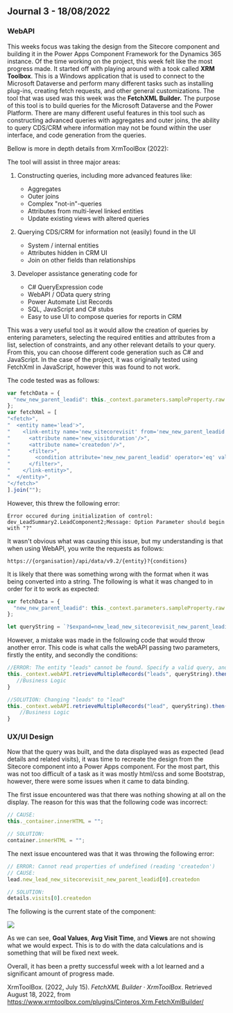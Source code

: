 ## Journal 3 - 18/08/2022

### WebAPI

This weeks focus was taking the design from the Sitecore component and building it in the Power Apps Component Framework for the Dynamics 365 instance. Of the time working on the project, this week felt like the most progress made. It started off with playing around with a took called **XRM Toolbox**. This is a Windows application that is used to connect to the Microsoft Dataverse and perform many different tasks such as installing plug-ins, creating fetch requests, and other general customizations. The tool that was used was this week was the **FetchXML Builder.** The purpose of this tool is to build queries for the Microsoft Dataverse and the Power Platform. There are many different useful features in this tool such as constructing advanced queries with aggregates and outer joins, the ability to query CDS/CRM where information may not be found within the user interface, and code generation from the queries.

Bellow is more in depth details from XrmToolBox (2022):

The tool will assist in three major areas:

1. Constructing queries, including more advanced features like:
   - Aggregates
   - Outer joins
   - Complex "not-in"-queries
   - Attributes from multi-level linked entities
   - Update existing views with altered queries

2. Querying CDS/CRM for information not (easily) found in the UI
   - System / internal entities
   - Attributes hidden in CRM UI
   - Join on other fields than relationships

3. Developer assistance generating code for
   - C# QueryExpression code
   - WebAPI / OData query string
   - Power Automate List Records
   - SQL, JavaScript and C# stubs
   - Easy to use UI to compose queries for reports in CRM

This was a very useful tool as it would allow the creation of queries by entering parameters, selecting the required entities and attributes from a list, selection of constraints, and any other relevant details to your query. From this, you can choose different code generation such as C# and JavaScript. In the case of the project, it was originally tested using FetchXml in JavaScript, however this was found to not work. 

The code tested was as follows:

```typescript
var fetchData = {
  "new_new_parent_leadid": this._context.parameters.sampleProperty.raw
};
var fetchXml = [
"<fetch>",
"  <entity name='lead'>",
"    <link-entity name='new_sitecorevisit' from='new_new_parent_leadid' to='leadid'>",
"      <attribute name='new_visitduration'/>",
"      <attribute name='createdon'/>",
"      <filter>",
"        <condition attribute='new_new_parent_leadid' operator='eq' value='", fetchData.new_new_parent_leadid/*9fa18ae0-4d0e-ea11-a813-000d3a1bbd52*/, "' uiname='Gerald Stephens' uitype='lead'/>",
"      </filter>",
"    </link-entity>",
"  </entity>",
"</fetch>"
].join("");
```

However, this threw the following error:

```apl
Error occured during initialization of control: dev_LeadSummary2.LeadComponent2;Message: Option Parameter should begin with "?"
```

It wasn't obvious what was causing this issue, but my understanding is that when using WebAPI, you write the requests as follows:

```apl
https://{organisation}/api/data/v9.2/{entity}?{conditions}
```

It is likely that there was something wrong with the format when it was being converted into a string. The following is what it was changed to in order for it to work as expected:

```typescript
var fetchData = {
  "new_new_parent_leadid": this._context.parameters.sampleProperty.raw
};

let queryString = `?$expand=new_lead_new_sitecorevisit_new_parent_leadid($select=new_visitduration,createdon;$filter=(_new_new_parent_leadid_value eq ${fetchData.new_new_parent_leadid}))&$filter=(new_lead_new_sitecorevisit_new_parent_leadid/any(o1:(o1/_new_new_parent_leadid_value eq ${fetchData.new_new_parent_leadid})))`;
```

However, a mistake was made in the following code that would throw another error. This code is what calls the webAPI passing two parameters, firstly the entity, and secondly the conditions:

```typescript
//ERROR: The entity "leads" cannot be found. Specify a valid query, and try again
this._context.webAPI.retrieveMultipleRecords("leads", queryString).then(function (lead) {
   //Business Logic 
}                                                                        

//SOLUTION: Changing "leads" to "lead"
this._context.webAPI.retrieveMultipleRecords("lead", queryString).then(function (lead) {
   	//Business Logic
}

```

### UX/UI Design

Now that the query was built, and the data displayed was as expected (lead details and related visits), it was time to recreate the design from the Sitecore component into a Power Apps component. For the most part, this was not too difficult of a task as it was mostly html/css and some Bootstrap, however, there were some issues when it came to data binding.

The first issue encountered was that there was nothing showing at all on the display. The reason for this was that the following code was incorrect:

```javascript
// CAUSE:
this._container.innerHTML = "";

// SOLUTION:
container.innerHTML = "";
```

The next issue encountered was that it was throwing the following error:

```javascript
// ERROR: Cannot read properties of undefined (reading 'createdon')
// CAUSE:
lead.new_lead_new_sitecorevisit_new_parent_leadid[0].createdon

// SOLUTION:
details.visits[0].createdon

```

The following is the current state of the component:

![](https://i.imgur.com/YFgz3xo.png)

As we can see, **Goal Values**, **Avg Visit Time**, and **Views** are not showing what we would expect. This is to do with the data calculations and is something that will be fixed next week. 

Overall, it has been a pretty successful week with a lot learned and a significant amount of progress made.

XrmToolBox. (2022, July 15). *FetchXML Builder · XrmToolBox*. Retrieved August 18, 2022, from https://www.xrmtoolbox.com/plugins/Cinteros.Xrm.FetchXmlBuilder/
